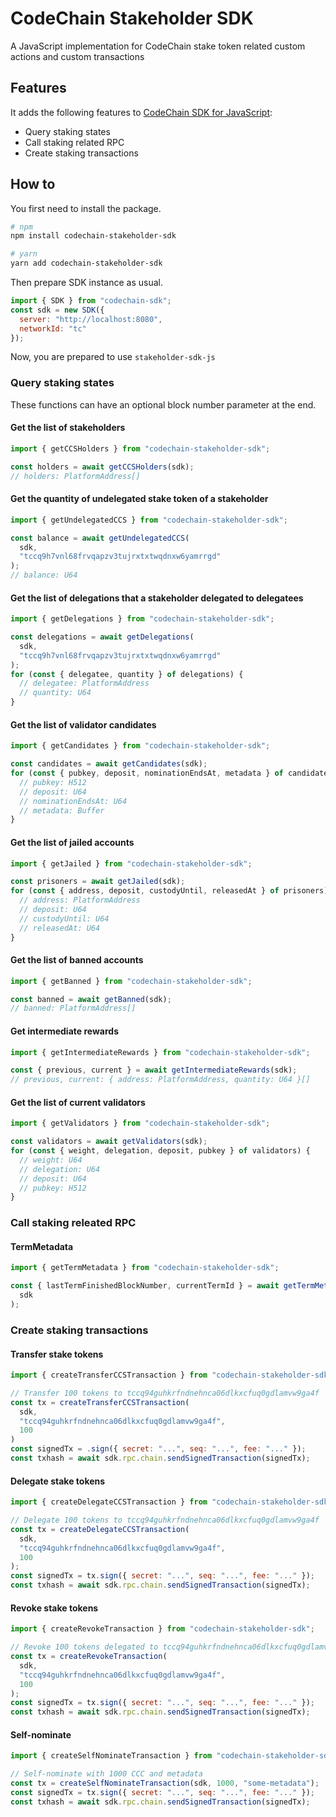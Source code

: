 # CodeChain Stakeholder SDK

A JavaScript implementation for CodeChain stake token related custom actions and custom transactions

## Features

It adds the following features to [CodeChain SDK for JavaScript](https://github.com/CodeChain-io/codechain-sdk-js):

- Query staking states
- Call staking related RPC
- Create staking transactions

## How to

You first need to install the package.

```sh
# npm
npm install codechain-stakeholder-sdk

# yarn
yarn add codechain-stakeholder-sdk
```

Then prepare SDK instance as usual.

```js
import { SDK } from "codechain-sdk";
const sdk = new SDK({
  server: "http://localhost:8080",
  networkId: "tc"
});
```

Now, you are prepared to use `stakeholder-sdk-js`

### Query staking states

These functions can have an optional block number parameter at the end.

#### Get the list of stakeholders

```js
import { getCCSHolders } from "codechain-stakeholder-sdk";

const holders = await getCCSHolders(sdk);
// holders: PlatformAddress[]
```

#### Get the quantity of undelegated stake token of a stakeholder

```js
import { getUndelegatedCCS } from "codechain-stakeholder-sdk";

const balance = await getUndelegatedCCS(
  sdk,
  "tccq9h7vnl68frvqapzv3tujrxtxtwqdnxw6yamrrgd"
);
// balance: U64
```

#### Get the list of delegations that a stakeholder delegated to delegatees

```js
import { getDelegations } from "codechain-stakeholder-sdk";

const delegations = await getDelegations(
  sdk,
  "tccq9h7vnl68frvqapzv3tujrxtxtwqdnxw6yamrrgd"
);
for (const { delegatee, quantity } of delegations) {
  // delegatee: PlatformAddress
  // quantity: U64
}
```

#### Get the list of validator candidates

```js
import { getCandidates } from "codechain-stakeholder-sdk";

const candidates = await getCandidates(sdk);
for (const { pubkey, deposit, nominationEndsAt, metadata } of candidates) {
  // pubkey: H512
  // deposit: U64
  // nominationEndsAt: U64
  // metadata: Buffer
}
```

#### Get the list of jailed accounts

```js
import { getJailed } from "codechain-stakeholder-sdk";

const prisoners = await getJailed(sdk);
for (const { address, deposit, custodyUntil, releasedAt } of prisoners) {
  // address: PlatformAddress
  // deposit: U64
  // custodyUntil: U64
  // releasedAt: U64
}
```

#### Get the list of banned accounts

```js
import { getBanned } from "codechain-stakeholder-sdk";

const banned = await getBanned(sdk);
// banned: PlatformAddress[]
```

#### Get intermediate rewards

```js
import { getIntermediateRewards } from "codechain-stakeholder-sdk";

const { previous, current } = await getIntermediateRewards(sdk);
// previous, current: { address: PlatformAddress, quantity: U64 }[]
```

#### Get the list of current validators

```js
import { getValidators } from "codechain-stakeholder-sdk";

const validators = await getValidators(sdk);
for (const { weight, delegation, deposit, pubkey } of validators) {
  // weight: U64
  // delegation: U64
  // deposit: U64
  // pubkey: H512
}
```

### Call staking releated RPC

#### TermMetadata

```js
import { getTermMetadata } from "codechain-stakeholder-sdk";

const { lastTermFinishedBlockNumber, currentTermId } = await getTermMetadata(
  sdk
);
```

### Create staking transactions

#### Transfer stake tokens

```js
import { createTransferCCSTransaction } from "codechain-stakeholder-sdk";

// Transfer 100 tokens to tccq94guhkrfndnehnca06dlkxcfuq0gdlamvw9ga4f
const tx = createTransferCCSTransaction(
  sdk,
  "tccq94guhkrfndnehnca06dlkxcfuq0gdlamvw9ga4f",
  100
)
const signedTx = .sign({ secret: "...", seq: "...", fee: "..." });
const txhash = await sdk.rpc.chain.sendSignedTransaction(signedTx);
```

#### Delegate stake tokens

```js
import { createDelegateCCSTransaction } from "codechain-stakeholder-sdk";

// Delegate 100 tokens to tccq94guhkrfndnehnca06dlkxcfuq0gdlamvw9ga4f
const tx = createDelegateCCSTransaction(
  sdk,
  "tccq94guhkrfndnehnca06dlkxcfuq0gdlamvw9ga4f",
  100
);
const signedTx = tx.sign({ secret: "...", seq: "...", fee: "..." });
const txhash = await sdk.rpc.chain.sendSignedTransaction(signedTx);
```

#### Revoke stake tokens

```js
import { createRevokeTransaction } from "codechain-stakeholder-sdk";

// Revoke 100 tokens delegated to tccq94guhkrfndnehnca06dlkxcfuq0gdlamvw9ga4f
const tx = createRevokeTransaction(
  sdk,
  "tccq94guhkrfndnehnca06dlkxcfuq0gdlamvw9ga4f",
  100
);
const signedTx = tx.sign({ secret: "...", seq: "...", fee: "..." });
const txhash = await sdk.rpc.chain.sendSignedTransaction(signedTx);
```

#### Self-nominate

```js
import { createSelfNominateTransaction } from "codechain-stakeholder-sdk";

// Self-nominate with 1000 CCC and metadata
const tx = createSelfNominateTransaction(sdk, 1000, "some-metadata");
const signedTx = tx.sign({ secret: "...", seq: "...", fee: "..." });
const txhash = await sdk.rpc.chain.sendSignedTransaction(signedTx);
```
